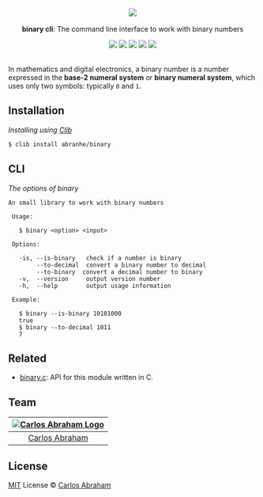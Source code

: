 <p align="center">
	<br>
	<img src="https://cdn.abranhe.com/projects/binary/logo.svg">
	<br>
	<br>
	<b>binary cli</b>: The command line interface to work with binary numbers
	<br>
</p>

<p align="center">
	<a href="https://travis-ci.org/abranhe/binary"><img src="https://img.shields.io/travis/abranhe/binary.svg?logo=travis" /></a>
	<a href="https://github.com/abranhe"><img src="https://abranhe.com/badge.svg"></a>
	<a href="https://cash.me/$abranhe"><img src="https://cdn.abranhe.com/badges/cash-me.svg"></a>
	<a href="https://patreon.com/abranhe"><img src="https://cdn.abranhe.com/badges/patreon.svg" /></a>
	<a href="https://github.com/abranhe/binary/blob/master/license"><img src="https://img.shields.io/github/license/abranhe/binary.svg" /></a>

  <br>
  <br>
</p>

In mathematics and digital electronics, a binary number is a number expressed in the **base-2 numeral system** or **binary numeral system**, which uses only two symbols: typically `0` and `1`.


## Installation

*Installing using [Clib](https://github.com/clibs/clib)*

```sh
$ clib install abranhe/binary
```

## CLI

*The options of binary*

```
An small library to work with binary numbers

 Usage:

   $ binary <option> <input>

 Options:

   -is, --is-binary   check if a number is binary
        --to-decimal  convert a binary number to decimal
        --to-binary  convert a decimal number to binary
   -v,  --version     output version number
   -h,  --help        output usage information

 Example:

   $ binary --is-binary 10101000
   true
   $ binary --to-decimal 1011
   7
```

## Related

- [binary.c][binary]: API for this module written in C.

## Team

|[![Carlos Abraham Logo][abranhe-img]][abranhe]|
| :-: |
| [Carlos Abraham][abranhe] |

## License

[MIT][license] License © [Carlos Abraham][abranhe]

<!-------------------- Links ------------------------>
[abranhe]: https://github.com/abranhe
[abranhe-img]: https://avatars3.githubusercontent.com/u/21347264?s=50
[license]: https://github.com/abranhe/binary/blob/master/license
[travis-badge]: https://img.shields.io/travis/abranhe/binary.svg
[travis-status]: https://travis-ci.org/abranhe/binary
[binary]: https://github.com/abranhe/binary.c
